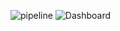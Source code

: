 ![pipeline](https://github.com/user-attachments/assets/e975b5df-83a7-430c-9884-5a64e6d33140)
![Dashboard](https://github.com/user-attachments/assets/b5f38562-1608-4ec5-a1a4-ca211f2b8814)

